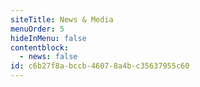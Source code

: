 ```yaml
---
siteTitle: News & Media
menuOrder: 5
hideInMenu: false
contentblock:
  - news: false
id: c6b27f8a-bccb-4607-8a4b-c35637955c60
---
```

